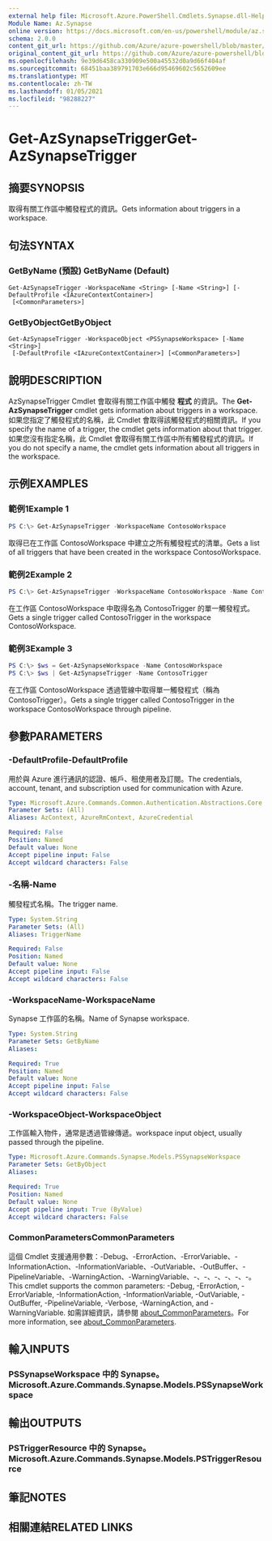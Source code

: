 ```yaml
---
external help file: Microsoft.Azure.PowerShell.Cmdlets.Synapse.dll-Help.xml
Module Name: Az.Synapse
online version: https://docs.microsoft.com/en-us/powershell/module/az.synapse/get-azsynapsetrigger
schema: 2.0.0
content_git_url: https://github.com/Azure/azure-powershell/blob/master/src/Synapse/Synapse/help/Get-AzSynapseTrigger.md
original_content_git_url: https://github.com/Azure/azure-powershell/blob/master/src/Synapse/Synapse/help/Get-AzSynapseTrigger.md
ms.openlocfilehash: 9e39d6458ca330909e500a45532d0a9d66f404af
ms.sourcegitcommit: 68451baa389791703e666d95469602c5652609ee
ms.translationtype: MT
ms.contentlocale: zh-TW
ms.lasthandoff: 01/05/2021
ms.locfileid: "98288227"
---
```

# <span data-ttu-id="4fd4c-101">Get-AzSynapseTrigger</span><span class="sxs-lookup"><span data-stu-id="4fd4c-101">Get-AzSynapseTrigger</span></span>

## <span data-ttu-id="4fd4c-102">摘要</span><span class="sxs-lookup"><span data-stu-id="4fd4c-102">SYNOPSIS</span></span>
<span data-ttu-id="4fd4c-103">取得有關工作區中觸發程式的資訊。</span><span class="sxs-lookup"><span data-stu-id="4fd4c-103">Gets information about triggers in a workspace.</span></span>

## <span data-ttu-id="4fd4c-104">句法</span><span class="sxs-lookup"><span data-stu-id="4fd4c-104">SYNTAX</span></span>

### <span data-ttu-id="4fd4c-105">GetByName (預設) </span><span class="sxs-lookup"><span data-stu-id="4fd4c-105">GetByName (Default)</span></span>
```
Get-AzSynapseTrigger -WorkspaceName <String> [-Name <String>] [-DefaultProfile <IAzureContextContainer>]
 [<CommonParameters>]
```

### <span data-ttu-id="4fd4c-106">GetByObject</span><span class="sxs-lookup"><span data-stu-id="4fd4c-106">GetByObject</span></span>
```
Get-AzSynapseTrigger -WorkspaceObject <PSSynapseWorkspace> [-Name <String>]
 [-DefaultProfile <IAzureContextContainer>] [<CommonParameters>]
```

## <span data-ttu-id="4fd4c-107">說明</span><span class="sxs-lookup"><span data-stu-id="4fd4c-107">DESCRIPTION</span></span>
<span data-ttu-id="4fd4c-108">AzSynapseTrigger Cmdlet 會取得有關工作區中觸發 **程式** 的資訊。</span><span class="sxs-lookup"><span data-stu-id="4fd4c-108">The **Get-AzSynapseTrigger** cmdlet gets information about triggers in a workspace.</span></span> <span data-ttu-id="4fd4c-109">如果您指定了觸發程式的名稱，此 Cmdlet 會取得該觸發程式的相關資訊。</span><span class="sxs-lookup"><span data-stu-id="4fd4c-109">If you specify the name of a trigger, the cmdlet gets information about that trigger.</span></span> <span data-ttu-id="4fd4c-110">如果您沒有指定名稱，此 Cmdlet 會取得有關工作區中所有觸發程式的資訊。</span><span class="sxs-lookup"><span data-stu-id="4fd4c-110">If you do not specify a name, the cmdlet gets information about all triggers in the workspace.</span></span>

## <span data-ttu-id="4fd4c-111">示例</span><span class="sxs-lookup"><span data-stu-id="4fd4c-111">EXAMPLES</span></span>

### <span data-ttu-id="4fd4c-112">範例1</span><span class="sxs-lookup"><span data-stu-id="4fd4c-112">Example 1</span></span>
```powershell
PS C:\> Get-AzSynapseTrigger -WorkspaceName ContosoWorkspace
```

<span data-ttu-id="4fd4c-113">取得已在工作區 ContosoWorkspace 中建立之所有觸發程式的清單。</span><span class="sxs-lookup"><span data-stu-id="4fd4c-113">Gets a list of all triggers that have been created in the workspace ContosoWorkspace.</span></span>

### <span data-ttu-id="4fd4c-114">範例2</span><span class="sxs-lookup"><span data-stu-id="4fd4c-114">Example 2</span></span>
```powershell
PS C:\> Get-AzSynapseTrigger -WorkspaceName ContosoWorkspace -Name ContosoTrigger
```

<span data-ttu-id="4fd4c-115">在工作區 ContosoWorkspace 中取得名為 ContosoTrigger 的單一觸發程式。</span><span class="sxs-lookup"><span data-stu-id="4fd4c-115">Gets a single trigger called ContosoTrigger in the workspace ContosoWorkspace.</span></span>

### <span data-ttu-id="4fd4c-116">範例3</span><span class="sxs-lookup"><span data-stu-id="4fd4c-116">Example 3</span></span>
```powershell
PS C:\> $ws = Get-AzSynapseWorkspace -Name ContosoWorkspace
PS C:\> $ws | Get-AzSynapseTrigger -Name ContosoTrigger
```

<span data-ttu-id="4fd4c-117">在工作區 ContosoWorkspace 透過管線中取得單一觸發程式（稱為 ContosoTrigger）。</span><span class="sxs-lookup"><span data-stu-id="4fd4c-117">Gets a single trigger called ContosoTrigger in the workspace ContosoWorkspace through pipeline.</span></span>

## <span data-ttu-id="4fd4c-118">參數</span><span class="sxs-lookup"><span data-stu-id="4fd4c-118">PARAMETERS</span></span>

### <span data-ttu-id="4fd4c-119">-DefaultProfile</span><span class="sxs-lookup"><span data-stu-id="4fd4c-119">-DefaultProfile</span></span>
<span data-ttu-id="4fd4c-120">用於與 Azure 進行通訊的認證、帳戶、租使用者及訂閱。</span><span class="sxs-lookup"><span data-stu-id="4fd4c-120">The credentials, account, tenant, and subscription used for communication with Azure.</span></span>

```yaml
Type: Microsoft.Azure.Commands.Common.Authentication.Abstractions.Core.IAzureContextContainer
Parameter Sets: (All)
Aliases: AzContext, AzureRmContext, AzureCredential

Required: False
Position: Named
Default value: None
Accept pipeline input: False
Accept wildcard characters: False
```

### <span data-ttu-id="4fd4c-121">-名稱</span><span class="sxs-lookup"><span data-stu-id="4fd4c-121">-Name</span></span>
<span data-ttu-id="4fd4c-122">觸發程式名稱。</span><span class="sxs-lookup"><span data-stu-id="4fd4c-122">The trigger name.</span></span>

```yaml
Type: System.String
Parameter Sets: (All)
Aliases: TriggerName

Required: False
Position: Named
Default value: None
Accept pipeline input: False
Accept wildcard characters: False
```

### <span data-ttu-id="4fd4c-123">-WorkspaceName</span><span class="sxs-lookup"><span data-stu-id="4fd4c-123">-WorkspaceName</span></span>
<span data-ttu-id="4fd4c-124">Synapse 工作區的名稱。</span><span class="sxs-lookup"><span data-stu-id="4fd4c-124">Name of Synapse workspace.</span></span>

```yaml
Type: System.String
Parameter Sets: GetByName
Aliases:

Required: True
Position: Named
Default value: None
Accept pipeline input: False
Accept wildcard characters: False
```

### <span data-ttu-id="4fd4c-125">-WorkspaceObject</span><span class="sxs-lookup"><span data-stu-id="4fd4c-125">-WorkspaceObject</span></span>
<span data-ttu-id="4fd4c-126">工作區輸入物件，通常是透過管線傳遞。</span><span class="sxs-lookup"><span data-stu-id="4fd4c-126">workspace input object, usually passed through the pipeline.</span></span>

```yaml
Type: Microsoft.Azure.Commands.Synapse.Models.PSSynapseWorkspace
Parameter Sets: GetByObject
Aliases:

Required: True
Position: Named
Default value: None
Accept pipeline input: True (ByValue)
Accept wildcard characters: False
```

### <span data-ttu-id="4fd4c-127">CommonParameters</span><span class="sxs-lookup"><span data-stu-id="4fd4c-127">CommonParameters</span></span>
<span data-ttu-id="4fd4c-128">這個 Cmdlet 支援通用參數：-Debug、-ErrorAction、-ErrorVariable、-InformationAction、-InformationVariable、-OutVariable、-OutBuffer、-PipelineVariable、-WarningAction、-WarningVariable、-、-、-、-、-、-。</span><span class="sxs-lookup"><span data-stu-id="4fd4c-128">This cmdlet supports the common parameters: -Debug, -ErrorAction, -ErrorVariable, -InformationAction, -InformationVariable, -OutVariable, -OutBuffer, -PipelineVariable, -Verbose, -WarningAction, and -WarningVariable.</span></span> <span data-ttu-id="4fd4c-129">如需詳細資訊，請參閱 [about_CommonParameters](http://go.microsoft.com/fwlink/?LinkID=113216)。</span><span class="sxs-lookup"><span data-stu-id="4fd4c-129">For more information, see [about_CommonParameters](http://go.microsoft.com/fwlink/?LinkID=113216).</span></span>

## <span data-ttu-id="4fd4c-130">輸入</span><span class="sxs-lookup"><span data-stu-id="4fd4c-130">INPUTS</span></span>

### <span data-ttu-id="4fd4c-131">PSSynapseWorkspace 中的 Synapse。</span><span class="sxs-lookup"><span data-stu-id="4fd4c-131">Microsoft.Azure.Commands.Synapse.Models.PSSynapseWorkspace</span></span>

## <span data-ttu-id="4fd4c-132">輸出</span><span class="sxs-lookup"><span data-stu-id="4fd4c-132">OUTPUTS</span></span>

### <span data-ttu-id="4fd4c-133">PSTriggerResource 中的 Synapse。</span><span class="sxs-lookup"><span data-stu-id="4fd4c-133">Microsoft.Azure.Commands.Synapse.Models.PSTriggerResource</span></span>

## <span data-ttu-id="4fd4c-134">筆記</span><span class="sxs-lookup"><span data-stu-id="4fd4c-134">NOTES</span></span>

## <span data-ttu-id="4fd4c-135">相關連結</span><span class="sxs-lookup"><span data-stu-id="4fd4c-135">RELATED LINKS</span></span>
